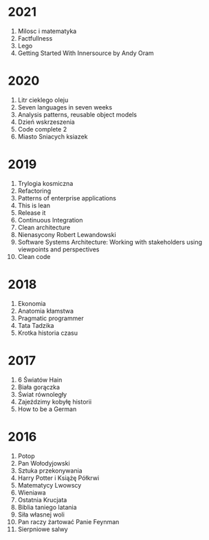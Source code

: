 # 2021

1. Milosc i matematyka
1. Factfullness
1. Lego
1. Getting Started With Innersource by Andy Oram

# 2020

1. Litr cieklego oleju
1. Seven languages in seven weeks
1. Analysis patterns, reusable object models
1. Dzień wskrzeszenia
1. Code complete 2
1. Miasto Sniacych ksiazek


# 2019

1. Trylogia kosmiczna
1. Refactoring
1. Patterns of enterprise applications
1. This is lean
1. Release it
1. Continuous Integration
1. Clean architecture
1. Nienasycony Robert Lewandowski
1. Software Systems Architecture: Working with stakeholders using viewpoints and perspectives
1. Clean code

# 2018

1. Ekonomia
1. Anatomia kłamstwa
1. Pragmatic programmer
1. Tata Tadzika
1. Krotka historia czasu


# 2017

1. 6 Światów Hain
1. Biała gorączka
1. Świat równoległy
1. Zajeździmy kobyłę historii
1. How to be a German

# 2016
1. Potop
1. Pan Wołodyjowski
1. Sztuka przekonywania
1. Harry Potter i Książę Półkrwi
1. Matematycy Lwowscy
1. Wieniawa
1. Ostatnia Krucjata
1. Biblia taniego latania
1. Siła własnej woli
1. Pan raczy żartować Panie Feynman
1. Sierpniowe salwy